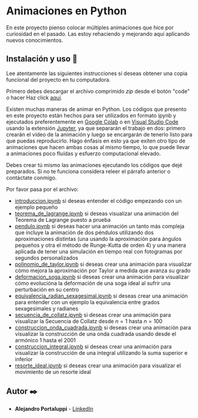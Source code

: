 # Animaciones en Python

En este proyecto pienso colocar múltiples animaciones que hice por curiosidad en el pasado. Las estoy rehaciendo y mejorando aquí aplicando nuevos conocimientos.

## Instalación y uso 🔧

Lee atentamente las siguientes instrucciones si deseas obtener una copia funcional del proyecto en tu computadora.

Primero debes descargar el archivo comprimido _zip_ desde el botón "code" o hacer Haz click [aquí](https://github.com/Ale6100/animaciones-python/archive/refs/heads/main.zip).

Existen muchas maneras de animar en Python. Los códigos que presento en este proyecto están hechos para ser utilizados en formato ipynb y ejecutados preferentemente en [Google Colab](https://colab.research.google.com/) o en [Visual Studio Code](https://code.visualstudio.com/) usando la extensión [Jupyter](https://marketplace.visualstudio.com/items?itemName=ms-toolsai.jupyter), ya que separarán el trabajo en dos: primero crearán el video de la animación y luego se encargarán de tenerlo listo para que puedas reproducirlo. Hago énfasis en esto ya que exiten otro tipo de animaciones que hacen ambas cosas al mismo tiempo, lo que puede llevar a animaciones poco fluídas y esfuerzo computacional elevado.

Debes crear tú mismo las animaciones ejecutando los códigos que dejé preparados. Si no te funciona considera releer el párrafo anterior o contáctate conmigo.

Por favor pasa por el archivo:
* [introduccion.ipynb](introduccion.ipynb) si deseas entender el código empezando con un ejemplo pequeño
* [teorema_de_lagrange.ipynb](teorema_de_lagrange.ipynb) si deseas visualizar una animación del Teorema de Lagrange puesto a prueba
* [pendulo.ipynb](pendulo.ipynb) si deseas hacer una animación un tanto más compleja que incluye la animación de dos péndulos utilizando dos aproximaciones distintas (una usando la aproximación para ángulos pequeños y otra el método de Runge-Kutta de orden 4) y una manera aplicada de tener una simulación en tiempo real con fotogramas por segundos personalizados
* [polinomio_de_taylor.ipynb](polinomio_de_taylor.ipynb) si deseas crear una animación para visualizar cómo mejora la aproximación por Taylor a medida que avanza su grado
* [deformacion_soga.ipynb](deformacion_soga.ipynb) si deseas crear una animación para visualizar cómo evolucióna la deformación de una soga ideal al sufrir una perturbación en su centro
* [equivalencia_radian_sexagesimal.ipynb](equivalencia_radian_sexagesimal.ipynb) si deseas crear una animación para entender con un ejemplo la equivalencia entre grados sexagesimales y radianes
* [secuencia_de_collatz.ipynb](secuencia_de_collatz.ipynb) si deseas crear una animación para visualizar la Secuencia de Collatz desde $n=1$ hasta $n=100$
* [construccion_onda_cuadrada.ipynb](construccion_onda_cuadrada.ipynb) si deseas crear una animación para visualizar la construcción de una onda cuadrada usando desde el armónico 1 hasta el 2001
* [construccion_integral.ipynb](construccion_integral.ipynb) si deseas crear una animación para visualizar la construcción de una integral utilizando la suma superior e inferior
* [resorte_ideal.ipynb](resorte_ideal.ipynb) si deseas crear una animación para visualizar el movimiento de un resorte ideal

## Autor ✒️

* **Alejandro Portaluppi** - [LinkedIn](https://www.linkedin.com/in/alejandro-portaluppi/)

